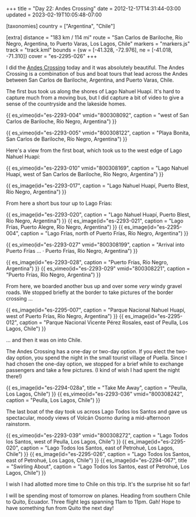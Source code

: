 +++
title = "Day 22: Andes Crossing"
date = 2012-12-17T14:31:44-03:00
updated = 2023-02-19T10:05:48-07:00

[taxonomies]
country = ["Argentina", "Chile"]

[extra]
distance = "183 km / 114 mi"
route = "San Carlos de Bariloche, Río Negro, Argentina, to Puerto Varas, Los Lagos, Chile"
markers = "markers.js"
track = "track.kml"
bounds = {sw = [-41.328, -72.976], ne = [-41.018, -71.310]}
cover = "es-2295-026"
+++

I did the [Andes Crossing](https://www.cruceandino.com) today and it was absolutely beautiful. The Andes Crossing is a combination of bus and boat tours that lead across the Andes between San Carlos de Bariloche, Argentina, and Puerto Varas, Chile.

<!-- more -->

The first bus took us along the shores of Lago Nahuel Huapí. It's hard to capture much from a moving bus, but I did capture a bit of video to give a sense of the countryside and the lakeside homes.

{{ es_vimeo(id="es-2293-004" vmid="800308092", caption = "west of San Carlos de Bariloche, Río Negro, Argentina") }}

{{ es_vimeo(id="es-2293-005" vmid="800308122", caption = "Playa Bonita, San Carlos de Bariloche, Río Negro, Argentina") }}

Here's a view from the first boat, which took us to the west edge of Lago Nahuel Huapí:

{{ es_vimeo(id="es-2293-010" vmid="800308169", caption = "Lago Nahuel Huapí, west of San Carlos de Bariloche, Río Negro, Argentina") }}

{{ es_image(id="es-2293-017", caption = "Lago Nahuel Huapí, Puerto Blest, Río Negro, Argentina") }}

From here a short bus tour up to Lago Frías:

{{ es_image(id="es-2293-020", caption = "Lago Nahuel Huapí, Puerto Blest, Río Negro, Argentina") }}
{{ es_image(id="es-2293-021", caption = "Lago Frías, Puerto Alegre, Río Negro, Argentina") }}
{{ es_image(id="es-2295-004", caption = "Lago Frías, north of Puerto Frías, Río Negro, Argentina") }}

{{ es_vimeo(id="es-2293-027" vmid="800308199", caption = "Arrival into Puerto Frías … · Puerto Frías, Río Negro, Argentina") }}

{{ es_image(id="es-2293-028", caption = "Puerto Frías, Río Negro, Argentina") }}
{{ es_vimeo(id="es-2293-029" vmid="800308221", caption = "Puerto Frías, Río Negro, Argentina") }}

From here, we boarded another bus up and over some _very_ windy gravel roads. We stopped briefly at the border to take pictures of the border crossing ...

{{ es_image(id="es-2295-007", caption = "Parque Nacional Nahuel Huapí, west of Puerto Frías, Río Negro, Argentina") }}
{{ es_image(id="es-2295-012", caption = "Parque Nacional Vicente Pérez Rosales, east of Peulla, Los Lagos, Chile") }}

... and then it was on into Chile.

The Andes Crossing has a one-day or two-day option. If you elect the two-day option, you spend the night in the small tourist village of Puella. Since I had chosen the one-day option, we stopped for a brief while to exchange passengers and take a few pictures. (I kind of wish I had spent the night there!)

{{ es_image(id="es-2294-028a", title = "Take Me Away", caption = "Peulla, Los Lagos, Chile") }}
{{ es_vimeo(id="es-2293-036" vmid="800308242", caption = "Peulla, Los Lagos, Chile") }}

The last boat of the day took us across Lago Todos los Santos and gave us spectacular, moody views of Volcán Osorno during a mid-afternoon rainstorm.

{{ es_vimeo(id="es-2293-039" vmid="800308272", caption = "Lago Todos los Santos, west of Peulla, Los Lagos, Chile") }}
{{ es_image(id="es-2295-020", caption = "Lago Todos los Santos, east of Petrohué, Los Lagos, Chile") }}
{{ es_image(id="es-2295-026", caption = "Lago Todos los Santos, east of Petrohué, Los Lagos, Chile") }}
{{ es_image(id="es-2294-067", title = "Swirling About", caption = "Lago Todos los Santos, east of Petrohué, Los Lagos, Chile") }}

I wish I had allotted more time to Chile on this trip. It's the surprise hit so far!

I will be spending most of tomorrow on planes. Heading from southern Chile to Quito, Ecuador. Three flight legs spanning 11am to 11pm. Gah! Hope to have something fun from Quito the next day!
